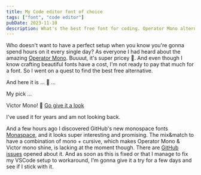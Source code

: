 ```yaml
---
title: My Code editor font of choice
tags: ["font", "code editor"]
pubDate: 2023-11-10
description: What's the best free font for coding. Operator Mono alternative.
---
```


Who doesn't want to have a perfect setup when you know you're gonna spend hours on it every single day? As everyone I had heard about the amazing [Operator Mono](https://www.typography.com/fonts/operator/styles). Buuuut, it's super pricey 💸. And even though I know crafting beautiful fonts have a cost, I'm not ready to pay that much for a font. So I went on a quest to find the best free alternative.

And here it is ... 🥁 ...

My pick ...

Victor Mono! 🎉 [Go give it a look](https://rubjo.github.io/victor-mono/)

I've used it for years and am not looking back.

And a few hours ago I discovered GitHub's new monospace fonts [Monaspace](https://monaspace.githubnext.com/), and it looks super interesting and promising. The mix&match to have a combination of mono + cursive, which makes Operator Mono & Victor mono shine, is lacking at the moment though. There are [GitHub issues](https://github.com/githubnext/monaspace/issues/30) opened about it. And as soon as this is fixed or that I manage to fix my VSCode setup to workaround, I'm gonna give it a try for a few days and see if I stick with it.
